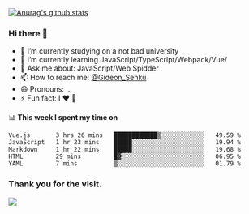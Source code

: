 [![Anurag's github stats](https://github-readme-stats.vercel.app/api?username=gideonsenku)](https://github.com/anuraghazra/github-readme-stats)
### Hi there 👋
- 🔭 I’m currently studying on a not bad university 
- 🌱 I’m currently learning JavaScript/TypeScript/Webpack/Vue/
- 💬 Ask me about: JavaScript/Web Spidder 
- 📫 How to reach me: [@Gideon_Senku](https://t.me/Gideon_Senku)
- 😄 Pronouns: ...
- ⚡ Fun fact: I ❤️ 🎵

📊 **This week I spent my time on**
<!--START_SECTION:waka-->
```text
Vue.js       3 hrs 26 mins   ████████████▒░░░░░░░░░░░░   49.59 % 
JavaScript   1 hr 23 mins    █████░░░░░░░░░░░░░░░░░░░░   19.94 % 
Markdown     1 hr 22 mins    █████░░░░░░░░░░░░░░░░░░░░   19.68 % 
HTML         29 mins         █▓░░░░░░░░░░░░░░░░░░░░░░░   06.95 % 
YAML         7 mins          ▒░░░░░░░░░░░░░░░░░░░░░░░░   01.79 % 
```
<!--END_SECTION:waka-->


### Thank you for the visit.
![](http://profile-counter.glitch.me/gideonsenku/count.svg)
<!--
**GideonSenku/GideonSenku** is a ✨ _special_ ✨ repository because its `README.md` (this file) appears on your GitHub profile.

Here are some ideas to get you started:

- 🔭 I’m currently working on ...
- 🌱 I’m currently learning ...
- 👯 I’m looking to collaborate on ...
- 🤔 I’m looking for help with ...
- 💬 Ask me about ...
- 📫 How to reach me: ...
- 😄 Pronouns: ...
- ⚡ Fun fact: ...
-->
